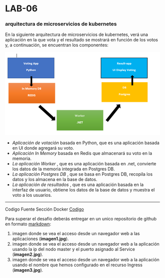 # LAB-06

### arquitectura de microservicios de kubernetes

En la siguiente arquitectura de microservicios de kubernetes, verá una aplicación en la que vota y el resultado se mostrará en función de los votos y, a continuación, se encuentran los componentes:

![](../../../assets/voting-app.png)


- *Aplicación de votación* basada en Python, que es una aplicación basada en UI donde agregará su voto.
- *Aplicación In Memory* basada en Redis que almacenará su voto en la memoria.
- *La aplicación Worker* , que es una aplicación basada en .net, convierte los datos de la memoria integrada en Postgres DB.
- *La aplicación Postgres DB* , que se basa en Postgres DB, recopila los datos y los almacena en la base de datos.
- *La aplicación de resultados* , que es una aplicación basada en la interfaz de usuario, obtiene los datos de la base de datos y muestra el voto a los usuarios.

---
Codigo Fuente Sección Docker [Codigo](../../../CLASE-04/Challenge/12/lab12.md)
 

Para superar el desafio deberás entregar en un unico repositorio de github en formato [markdown](https://docs.github.com/es/get-started/writing-on-github/getting-started-with-writing-and-formatting-on-github/basic-writing-and-formatting-syntax):

1. imagen donde se vea el acceso desde un navegador web a las aplicaciones  (**imagen1.jpg**).
2. imagen donde se vea el acceso desde un navegador web a la aplicación usando la ip del nodo master y el puerto asignado al Service (**imagen2.jpg**).
3. imagen donde se vea el acceso desde un navegador web a la aplicación usando el nombre que hemos configurado en el recurso Ingress (**imagen3.jpg**).






